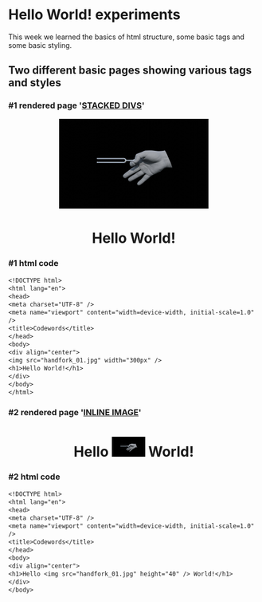 # Hello World! experiments
This week we learned the basics of html structure, some basic tags and some basic styling.
## Two different basic pages showing various tags and styles
### #1 rendered page '[STACKED DIVS](https://karenanndonnachie.github.io/CODEWORDS2024/WEEK1/)'
<body>
<div align="center">
<img src="handfork_01.jpg" width="300" />
<h1>Hello World!</h1>
</div>
</body>

### #1 html code
````
<!DOCTYPE html>
<html lang="en">
<head>
<meta charset="UTF-8" />
<meta name="viewport" content="width=device-width, initial-scale=1.0" />
<title>Codewords</title>
</head>
<body>
<div align="center">
<img src="handfork_01.jpg" width="300px" />
<h1>Hello World!</h1>
</div>
</body>
</html>
````
### #2 rendered page '[INLINE IMAGE](https://karenanndonnachie.github.io/CODEWORDS2024/WEEK1/inline.html)'
<body>
<div align="center">
<h1>Hello <img src="handfork_01.jpg" height="40" /> World!</h1>
</div>
</body>

### #2 html code
````
<!DOCTYPE html>
<html lang="en">
<head>
<meta charset="UTF-8" />
<meta name="viewport" content="width=device-width, initial-scale=1.0" />
<title>Codewords</title>
</head>
<body>
<div align="center">
<h1>Hello <img src="handfork_01.jpg" height="40" /> World!</h1>
</div>
</body>
